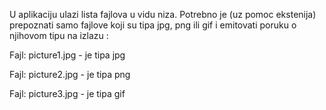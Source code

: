 U aplikaciju ulazi lista fajlova u vidu niza. Potrebno je (uz pomoc ekstenija) prepoznati samo fajlove koji su tipa jpg, png ili gif i emitovati poruku o njihovom tipu na izlazu :

Fajl: picture1.jpg - je tipa jpg

Fajl: picture2.jpg - je tipa png

Fajl: picture3.jpg - je tipa gif
